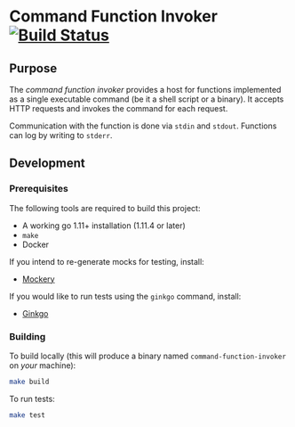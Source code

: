 # Command Function Invoker [![Build Status](https://travis-ci.com/projectriff/command-function-invoker.svg?branch=master)](https://travis-ci.com/projectriff/command-function-invoker)

## Purpose

The *command function invoker* provides a host for functions implemented
as a single executable command (be it a shell script or a binary).
It accepts HTTP requests and invokes the command for each request.

Communication with the function is done via `stdin` and `stdout`.
Functions can log by writing to `stderr`. 


## Development

### Prerequisites

The following tools are required to build this project:

- A working go 1.11+ installation (1.11.4 or later)
- `make`
- Docker

If you intend to re-generate mocks for testing, install:

- [Mockery](https://github.com/vektra/mockery#installation)

If you would like to run tests using the `ginkgo` command, install:

- [Ginkgo](http://onsi.github.io/ginkgo/)

### Building

To build locally (this will produce a binary named `command-function-invoker` on _your_ machine):

```bash
make build
```

To run tests:

```bash
make test
```
